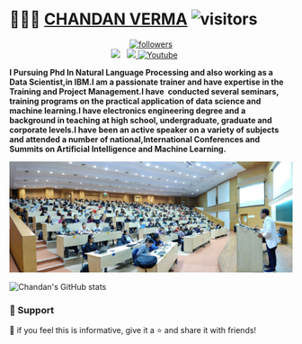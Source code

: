# 👨🏻‍💻 [CHANDAN VERMA](https://chandanverma.com) ![visitors](https://visitor-badge.glitch.me/badge?page_id=chandanverma07&left_color=green&right_color=red)


<p align='center'>
  <a href="https://github.com/chandanverma07?tab=followers">
    <img alt="followers" title="Follow me on Github" src="https://custom-icon-badges.demolab.com/github/followers/chandanverma07?color=236ad3&labelColor=1155ba&style=for-the-badge&logo=person-add&label=Follow&logoColor=white"/></a>
  <br>
<a href="https://instagram.com/verma.chandan.070"><img height="30" src="https://github.com/WaylonWalker/WaylonWalker/blob/main/icon/instagram.jpg?raw=true"></a>&nbsp;&nbsp;
<a href="https://www.linkedin.com/in/chandan-shubh-aa448b5a/"><img height="30" src="https://github.com/WaylonWalker/WaylonWalker/blob/main/icon/linkedin.png?raw=true">
 <a href="https://www.youtube.com/channel/UC0byJszUuiB0-tn_JoUwOVg"><img width="32px" alt="Youtube" title="Youtube" src="https://i.imgur.com/qiXu7b2.png"/></a>
  &#8287;&#8287;&#8287;&#8287;&#8287;
 </a>
</p>
<p align="left">
<b>I Pursuing Phd In Natural Language Processing and also working as a Data Scientist,in IBM.I am a passionate trainer and have expertise in the Training and Project Management.I have  conducted several seminars, training programs on the practical application of data science and machine learning.I have electronics engineering degree and a background in teaching at high school, undergraduate, graduate and corporate levels.I have been an active speaker on a variety of subjects and attended a number of national,International Conferences and Summits on Artificial Intelligence and Machine Learning.</b>
</p>
<p align="center">
<img
    src = 'https://github.com/chandanverma07/chandanverma07/blob/main/image1.jpg'
    width = 800/>
 </p>

![Chandan's GitHub stats](https://github-readme-stats.vercel.app/api?username=chandanverma07&show_icons=true&theme=radical)
    
### 🤩 Support

💙 if you feel this is informative, give it a ⭐ and share it with friends!


